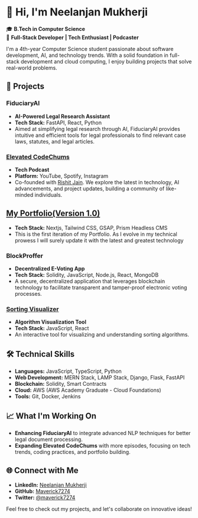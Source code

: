 # 👋 Hi, I'm Neelanjan Mukherji

🎓 **B.Tech in Computer Science**  
💼 **Full-Stack Developer | Tech Enthusiast | Podcaster**

I'm a 4th-year Computer Science student passionate about software development, AI, and technology trends. With a solid foundation in full-stack development and cloud computing, I enjoy building projects that solve real-world problems.

## 🚀 Projects

### FiduciaryAI
- **AI-Powered Legal Research Assistant**
- **Tech Stack:** FastAPI, React, Python
- Aimed at simplifying legal research through AI, FiduciaryAI provides intuitive and efficient tools for legal professionals to find relevant case laws, statutes, and legal articles.

### [Elevated CodeChums](https://elevated.codechums.org)
- **Tech Podcast**
- **Platform:** YouTube, Spotify, Instagram
- Co-founded with [Rishit Jain](https://github.com/Rishitjain4874). We explore the latest in technology, AI advancements, and project updates, building a community of like-minded individuals.

## [My Portfolio(Version 1.0)](https://neelanjanmukherji.in/)
- **Tech Stack:** Nextjs, Tailwind CSS, GSAP, Prism Headless CMS
- This is the first iteration of my Portfolio. As I evolve in my technical prowess I will surely update it with the latest and greatest technology

### BlockProffer
- **Decentralized E-Voting App**
- **Tech Stack:** Solidity, JavaScript, Node.js, React, MongoDB
- A secure, decentralized application that leverages blockchain technology to facilitate transparent and tamper-proof electronic voting processes.

### [Sorting Visualizer](https://sorting-visualizer-orcin-one.vercel.app/)
- **Algorithm Visualization Tool**
- **Tech Stack:** JavaScript, React
- An interactive tool for visualizing and understanding sorting algorithms.

## 🛠️ Technical Skills

- **Languages:** JavaScript, TypeScript, Python
- **Web Development:** MERN Stack, LAMP Stack, Django, Flask, FastAPI
- **Blockchain:** Solidity, Smart Contracts
- **Cloud:** AWS (AWS Academy Graduate - Cloud Foundations)
- **Tools:** Git, Docker, Jenkins

## 📈 What I'm Working On

- **Enhancing FiduciaryAI** to integrate advanced NLP techniques for better legal document processing.
- **Expanding Elevated CodeChums** with more episodes, focusing on tech trends, coding practices, and portfolio building.

## 🌐 Connect with Me

- **LinkedIn:** [Neelanjan Mukherji](https://www.linkedin.com/in/neelanjan-mukherji/)
- **GitHub:** [Maverick7274](https://github.com/Maverick7274)
- **Twitter:** [@maverick7274](https://x.com/maverick7274)

Feel free to check out my projects, and let's collaborate on innovative ideas!
